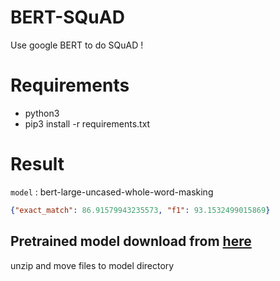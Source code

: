 # BERT-SQuAD

Use google BERT to do SQuAD  !

# Requirements
- python3
- pip3 install -r requirements.txt

# Result
`model` : bert-large-uncased-whole-word-masking 
```json
{"exact_match": 86.91579943235573, "f1": 93.1532499015869}
```
## Pretrained model download from [here](https://drive.google.com/open?id=1NZ8jprb4ON0guBd7t172HMAT4JBHc5Cy)
unzip and move files to model directory
